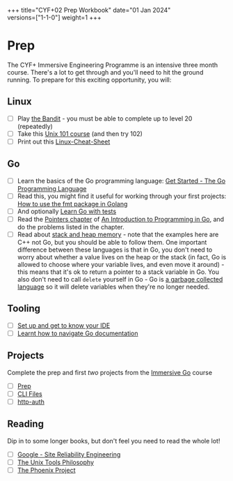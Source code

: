 +++
title="CYF+02 Prep Workbook"
date="01 Jan 2024"    
versions=["1-1-0"]
weight=1
+++

# Prep

The CYF+ Immersive Engineering Programme is an intensive three month course. There's a lot to get through and you'll need to hit the ground running. To prepare for this exciting opportunity, you will:

## Linux

- [ ] Play [the Bandit](https://overthewire.org/wargames/bandit/) - you must be able to complete up to level 20 (repeatedly)
- [ ] Take this [Unix 101 course](https://www.opsschool.org/unix_101.html) (and then try 102)
- [ ] Print out this [Linux-Cheat-Sheet](https://www.loggly.com/wp-content/uploads/2015/05/Linux-Cheat-Sheet-Sponsored-By-Loggly.pdf)

## Go

- [ ] Learn the basics of the Go programming language: [Get Started - The Go Programming Language](https://go.dev/learn/)
- [ ] Read this, you might find it useful for working through your first projects: [How to use the fmt package in Golang](https://www.educative.io/answers/how-to-use-the-fmt-package-in-golang)
- [ ] And optionally [Learn Go with tests](https://quii.gitbook.io/learn-go-with-tests/)
- [ ] Read the [Pointers chapter](https://www.golang-book.com/books/intro/8) of [An Introduction to Programming in Go](https://www.golang-book.com/books/intro), and do the problems listed in the chapter.
- [ ] Read about [stack and heap memory](https://courses.engr.illinois.edu/cs225/fa2022/resources/stack-heap/) - note that the examples here are C++ not Go, but you should be able to follow them. One important difference between these languages is that in Go, you don't need to worry about whether a value lives on the heap or the stack (in fact, Go is allowed to choose where your variable lives, and even move it around) - this means that it's ok to return a pointer to a stack variable in Go. You also don't need to call `delete` yourself in Go - Go is [a garbage collected language](https://en.wikipedia.org/wiki/Garbage_collection_(computer_science)) so it will delete variables when they're no longer needed.

## Tooling
- [ ] [Set up and get to know your IDE](https://github.com/CodeYourFuture/immersive-go-course/tree/main/prep#set-up-and-get-to-know-your-ide)
- [ ] [Learnt how to navigate Go documentation](https://github.com/CodeYourFuture/immersive-go-course/tree/main/prep#learn-how-to-navigate-go-documentation)

## Projects

Complete the prep and first _two_ projects from the [Immersive Go](https://github.com/CodeYourFuture/immersive-go-course) course

- [ ] [Prep](https://github.com/CodeYourFuture/immersive-go-course/tree/main/prep)
- [ ] [CLI Files](https://github.com/CodeYourFuture/immersive-go-course/tree/main/projects/cli-files)
- [ ] [http-auth](https://github.com/CodeYourFuture/immersive-go-course/tree/main/projects/http-auth)

## Reading

Dip in to some longer books, but don't feel you need to read the whole lot!

- [ ] [Google - Site Reliability Engineering](https://sre.google/sre-book/table-of-contents/)
- [ ] [The Unix Tools Philosophy](https://www.linuxtopia.org/online_books/gnu_linux_tools_guide/the-unix-tools-philosophy.html)
- [ ] [The Phoenix Project](https://smile.amazon.co.uk/Phoenix-Project-Helping-Business-Anniversary/dp/B00VBEBRK6/)
